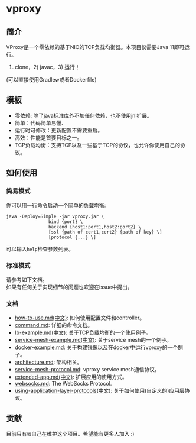# vproxy

## 简介

VProxy是一个零依赖的基于NIO的TCP负载均衡器。本项目仅需要Java 11即可运行。

1) clone，2) javac，3) 运行！

(可以直接使用Gradlew或者Dockerfile)

## 模板

* 零依赖: 除了java标准库外不加任何依赖，也不使用jni扩展。
* 简单：代码简单易懂.
* 运行时可修改：更新配置不需要重启。
* 高效：性能是首要目标之一。
* TCP负载均衡：支持TCP以及一些基于TCP的协议，也允许你使用自己的协议。

## 如何使用

### 简易模式

你可以用一行命令启动一个简单的负载均衡:

```
java -Deploy=Simple -jar vproxy.jar \  
                bind {port} \
                backend {host1:port1,host2:port2} \
                [ssl {path of cert1,cert2} {path of key} \]
                [protocol {...} \]
```

可以输入`help`检查参数列表。

### 标准模式

请参考如下文档。  
如果有任何关于实现细节的问题也欢迎在issue中提出。

### 文档

* [how-to-use.md(中文)](https://github.com/wkgcass/vproxy/blob/master/doc_zh/how-to-use.md): 如何使用配置文件和controller。
* [command.md](https://github.com/wkgcass/vproxy/blob/master/doc/command.md): 详细的命令文档。
* [lb-example.md(中文)](https://github.com/wkgcass/vproxy/blob/master/doc_zh/lb-example.md): 关于TCP负载均衡的一个使用例子。
* [service-mesh-example.md(中文)](https://github.com/wkgcass/vproxy/blob/master/doc_zh/service-mesh-example.md): 关于service mesh的一个例子。
* [docker-example.md](https://github.com/wkgcass/vproxy/blob/master/doc_zh/docker-example.md): 关于构建镜像以及在docker中运行vproxy的一个例子。
* [architecture.md](https://github.com/wkgcass/vproxy/blob/master/doc/architecture.md): 架构相关。
* [service-mesh-protocol.md](https://github.com/wkgcass/vproxy/blob/master/doc/service-mesh-protocol.md): vproxy service mesh通信协议。
* [extended-app.md(中文)](https://github.com/wkgcass/vproxy/blob/master/doc_zh/extended-app.md): 扩展应用的使用方式。
* [websocks.md](https://github.com/wkgcass/vproxy/blob/master/doc/websocks.md): The WebSocks Protocol.
* [using-application-layer-protocols(中文)](https://github.com/wkgcass/vproxy/blob/master/doc_zh/using-application-layer-protocols.md): 关于如何使用(自定义的)应用层协议。

## 贡献

目前只有`我`自己在维护这个项目。希望能有更多人加入 :)
